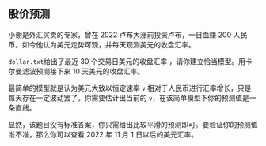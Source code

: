 ## 股价预测

小谢是外汇买卖的专家，曾在 2022 卢布大涨前投资卢布，一日血赚 200 人民币。如今他认为美元走势可观，并每天观测美元的收盘汇率。

`dollar.txt`给出了最近 30 个交易日美元的收盘汇率 ，请你建立恰当模型。用卡尔曼滤波预测接下来 10 天美元的收盘汇率。

最简单的模型就是认为美元大致以恒定速率 `v` 相对于人民币进行汇率增长，只是每天存在一定波动罢了。你需要估计出当前的 `v`，在该简单模型下你的预测值是一条直线。

显然，该题目没有标准答案，你只需给出比较平滑的预测即可。要验证你的预测值准不准，那么你可以查看 2022 年 11 月 1 日以后的美元汇率。
